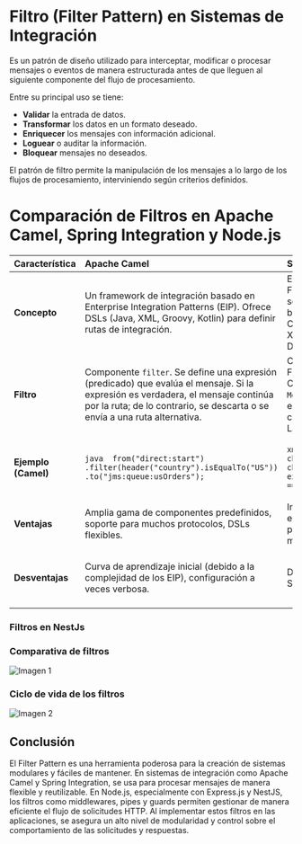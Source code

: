 # Filtro (Filter Pattern) en Sistemas de Integración

Es un patrón de diseño utilizado para interceptar, modificar o procesar mensajes o eventos de manera estructurada antes de que lleguen al siguiente componente del flujo de procesamiento. 

Entre su principal uso se tiene:

- **Validar** la entrada de datos.
- **Transformar** los datos en un formato deseado.
- **Enriquecer** los mensajes con información adicional.
- **Loguear** o auditar la información.
- **Bloquear** mensajes no deseados.

El patrón de filtro permite la manipulación de los mensajes a lo largo de los flujos de procesamiento, interviniendo según criterios definidos.

# Comparación de Filtros en Apache Camel, Spring Integration y Node.js

| Característica  | Apache Camel                                                                                                                                                                                                 | Spring Integration                                                                                                                                                                                            | Node.js (Express/NestJS)                                                                                                                                                                                             |
| :--------------- | :------------------------------------------------------------------------------------------------------------------------------------------------------------------------------------------------------------ | :----------------------------------------------------------------------------------------------------------------------------------------------------------------------------------------------------- | :----------------------------------------------------------------------------------------------------------------------------------------------------------------------------------------------------------------------- |
| **Concepto**      | Un framework de integración basado en Enterprise Integration Patterns (EIP).  Ofrece DSLs (Java, XML, Groovy, Kotlin) para definir rutas de integración.                                             | Extensión de Spring Framework para construir soluciones de integración basadas en EIP.  Configuración a través de XML, Java annotations o DSL.                                                       | Express.js (middleware) y NestJS (filtros, pipes, guards) son frameworks web.  Se adaptan para la integración mediante el manejo de peticiones HTTP y la aplicación de lógica antes y después de las peticiones. |
| **Filtro**        | Componente `filter`.  Se define una expresión (predicado) que evalúa el mensaje. Si la expresión es verdadera, el mensaje continúa por la ruta; de lo contrario, se descarta o se envía a una ruta alternativa. | Componente `filter`.  Funciona de manera similar a Camel, utilizando un `MessageSelector` para evaluar el mensaje.  Puede integrarse con Spring Expression Language (SpEL).                     | **Express:** Middleware se puede usar para filtrar peticiones (ej: verificar autenticación).  **NestJS:**  Filtros de Excepción, Pipes de Transformación y Validación, y Guards de Autorización.                        |
| **Ejemplo (Camel)** | ```java  from("direct:start")          .filter(header("country").isEqualTo("US"))          .to("jms:queue:usOrders"); ```                                                                              | ```xml  <int:filter input-channel="inChannel" output-channel="outChannel" expression="payload.country == 'US'"/> ```                                                                                               | **Express:** `app.use('/orders', (req, res, next) => { if (req.user.role !== 'admin') return res.status(403).send('Forbidden'); next(); });`  **NestJS (Guards - Ejemplo más abajo)**                             |
| **Ventajas**      | Amplia gama de componentes predefinidos, soporte para muchos protocolos, DSLs flexibles.                                                                                                                       | Integración profunda con el ecosistema Spring, soporte para transacciones, mensajería asíncrona.                                                                                                        | **Express:** Sencillez, ecosistema npm rico.  **NestJS:**  Arquitectura estructurada, TypeScript, inyección de dependencias,  modularidad.                                                                          |
| **Desventajas**   | Curva de aprendizaje inicial (debido a la complejidad de los EIP), configuración a veces verbosa.                                                                                                           | Dependencia del ecosistema Spring.                                                                                                                                                                         | **Express:** Falta de estructura inherente (puede llevar a código desorganizado).  **NestJS:**  Curva de aprendizaje un poco más alta que Express.                                                                        |

### Filtros en NestJs

### Comparativa de filtros
![Imagen 1](https://github.com/UpsIE2025/proyectoFinal-g5.git/graphql-server/images/Filtros_step.webp)

### Ciclo de vida de los filtros
![Imagen 2](https://github.com/UpsIE2025/proyectoFinal-g5.git/graphql-server/images/FitroS.webp)

## Conclusión
El Filter Pattern es una herramienta poderosa para la creación de sistemas modulares y fáciles de mantener. En sistemas de integración como Apache Camel y Spring Integration, se usa para procesar mensajes de manera flexible y reutilizable. En Node.js, especialmente con Express.js y NestJS, los filtros como middlewares, pipes y guards permiten gestionar de manera eficiente el flujo de solicitudes HTTP. Al implementar estos filtros en las aplicaciones, se asegura un alto nivel de modularidad y control sobre el comportamiento de las solicitudes y respuestas.